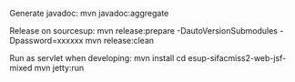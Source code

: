 
Generate javadoc:
  mvn javadoc:aggregate

Release on sourcesup:
  mvn release:prepare -DautoVersionSubmodules -Dpassword=xxxxxx
  mvn release:clean

Run as servlet when developing:
  mvn install
  cd esup-sifacmiss2-web-jsf-mixed
  mvn jetty:run
